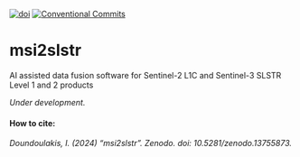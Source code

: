 [![doi](https://zenodo.org/badge/DOI/10.5281/zenodo.13755873.svg)](https://zenodo.org/records/13755872)
[![Conventional Commits](https://img.shields.io/badge/Conventional%20Commits-1.0.0-%23FE5196?logo=conventionalcommits&logoColor=white)](https://conventionalcommits.org)

# msi2slstr
AI assisted data fusion software for Sentinel-2 L1C and Sentinel-3 SLSTR Level 1 and 2 products 


*Under development.*


#### How to cite:

*Doundoulakis, I. (2024) “msi2slstr”. Zenodo. doi: 10.5281/zenodo.13755873.*
